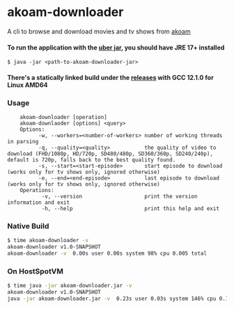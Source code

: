 # akoam-downloader
A cli to browse and download movies and tv shows from [akoam](https://akwam.to)

#### To run the application with the [uber jar](/releases), you should have JRE 17+ installed
`$ java -jar <path-to-akoam-downloader-jar>`
#### There's a statically linked build under the [releases](/releases) with GCC 12.1.0 for Linux AMD64 

### Usage
```
    akoam-downloader [operation]
    akoam-downlaoder [options] <query>
    Options:
          -w, --workers=<number-of-workers> number of working threads in parsing
          -q, --quality=<quality>           the quality of video to download (FHD/1080p, HD/720p, SD480/480p, SD360/360p, SD240/240p), default is 720p, falls back to the best quality found.
          -s, --start=<start-episode>       start episode to download (works only for tv shows only, ignored otherwise)
          -e, --end=<end-episode>           last episode to download  (works only for tv shows only, ignored otherwise)
    Operations:
           -v, --version                    print the version information and exit
           -h, --help                       print this help and exit
```

### Native Build
```bash
$ time akoam-downloader -v
akoam-downloader v1.0-SNAPSHOT
akoam-downloader -v  0.00s user 0.00s system 98% cpu 0.005 total
```
### On HostSpotVM
```bash
$ time java -jar akoam-downloader.jar -v
akoam-downloader v1.0-SNAPSHOT
java -jar akoam-downloader.jar -v  0.23s user 0.03s system 146% cpu 0.175 total
```
